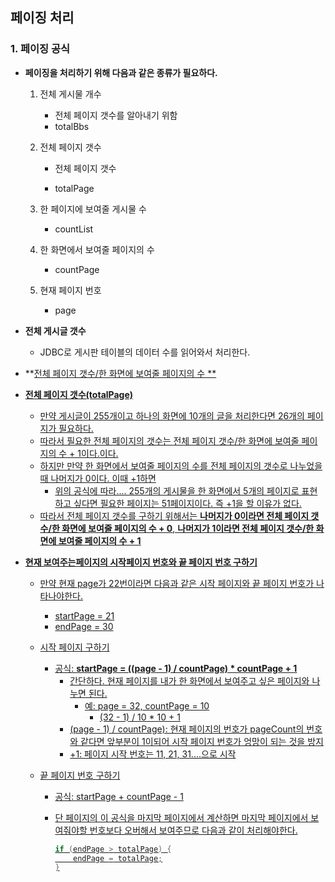 ## 페이징 처리

### 1. 페이징 공식

- **페이징을 처리하기 위해 다음과 같은 종류가 필요하다.**

  1. 전체 게시물 개수

     - 전체 페이지 갯수를 알아내기 위함
     - totalBbs

  2. 전체 페이지 갯수

     - 전체 페이지 갯수 

     - totalPage

  3. 한 페이지에 보여줄 게시물 수
     - countList

  4. 한 화면에서 보여줄 페이지의 수
     - countPage

  5. 현재 페이지 번호
     - page

  

- **전체 게시글 갯수**

  - JDBC로 게시판 테이블의 데이터 수를 읽어와서 처리한다.

- **<u>전체 페이지 갯수/한 화면에 보여줄 페이지의 수 **

- **전체 페이지 갯수(totalPage)**

  - 만약 게시글이 255개이고 하나의 화면에 10개의 글을 처리한다면 26개의 페이지가 필요하다. 
  - 따라서 필요한 전체 페이지의 갯수는 <u>전체 페이지 갯수/한 화면에 보여줄 페이지의 수 + 1이다.</u>이다.
  - 하지만 만약 한 화면에서 보여줄 페이지의 수를 전체 페이지의 갯수로 나누었을때 나머지가 0이다. 이때  +1하면 
    - 위의 공식에 따라.... 255개의 게시물을 한 화면에서 5개의 페이지로 표현하고 싶다면 필요한 페이지는 51페이지이다.  즉 +1을 할 이유가 없다. 
  - 따라서 전체 페이지 갯수를 구하기 위해서는 **<u>나머지가 0이라면 전체 페이지 갯수/한 화면에 보여줄 페이지의 수 + 0</u>**, **<u>나머지가 1이라면 전체 페이지 갯수/한 화면에 보여줄 페이지의 수 + 1</u>**

- **현재 보여주는페이지의 시작페이지 번호와 끝 페이지 번호 구하기**

  - 만약 현재 page가 22번이라면 다음과 같은 시작 페이지와 끝 페이지 번호가 나타나야한다.

    - startPage = 21
    - endPage = 30

  - 시작 페이지 구하기

    - 공식: **startPage = ((page - 1) / countPage) * countPage + 1**
      - 간단하다. 현재 페이지를 내가 한 화면에서 보여주고 싶은 페이지와 나누면 된다.
        - 예: page = 32, countPage = 10
          - (32  - 1) / 10 * 10 + 1
      - (page - 1) / countPage): 현재 페이지의 번호가 pageCount의 번호와 같다면 앞부분이 1이되어 시작 페이지 번호가 엉망이 되는 것을 방지
      - +1: 페이지 시작 번호는 11, 21, 31....으로 시작

  - 끝 페이지 번호 구하기

    - 공식: startPage + countPage - 1

    - 단 페이지의 이 공식을 마지막 페이지에서 계산하면 마지막 페이지에서 보여줘야할 번호보다 오버해서 보여주므로 다음과 같이 처리해야한다.

      ```java
      if (endPage > totalPage) {
          endPage = totalPage;
      }
      
      ```

      